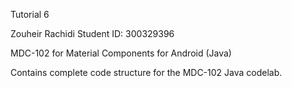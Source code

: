 Tutorial 6

Zouheir Rachidi
Student ID: 300329396

MDC-102 for Material Components for Android (Java)

Contains complete code structure for the MDC-102 Java codelab.
